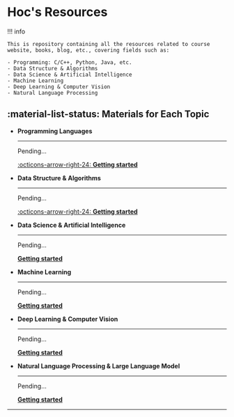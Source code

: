# Hoc's Resources

!!! info

    This is repository containing all the resources related to course website, books, blog, etc., covering fields such as:

    - Programming: C/C++, Python, Java, etc.
    - Data Structure & Algorithms
    - Data Science & Artificial Intelligence
    - Machine Learning
    - Deep Learning & Computer Vision
    - Natural Language Processing


## :material-list-status: Materials for Each Topic

<div class="grid cards" markdown>

-   __Programming Languages__

    ---

    Pending...

    [:octicons-arrow-right-24: **Getting started**](cervical-cancer-research)


-   __Data Structure & Algorithms__

    ---

    Pending...

    [:octicons-arrow-right-24: **Getting started**](labeling-tool-research)


-   __Data Science & Artificial Intelligence__

    ---

    Pending...

    [**Getting started**]()


-   __Machine Learning__

    ---

    Pending...

    [**Getting started**]()


-   __Deep Learning & Computer Vision__

    ---

    Pending...

    [**Getting started**]()


-   __Natural Language Processing & Large Language Model__

    ---

    Pending...

    [**Getting started**]()
</div>

---
<br>
